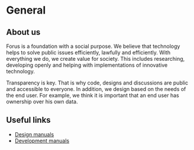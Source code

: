 # General

## About us

Forus is a foundation with a social purpose. We believe that technology helps to solve public issues efficiently, lawfully and efficiently. With everything we do, we create value for society. This includes researching, developing openly and helping with implementations of innovative technology.

Transparency is key. That is why code, designs and discussions are public and accessible to everyone. In addition, we design based on the needs of the end user. For example, we think it is important that an end user has ownership over his own data.

## Useful links

* [Design manuals](https://github.com/teamforus/general/tree/develop/manuals/design)
* [Development manuals](https://github.com/teamforus/general/tree/develop/manuals/development)
